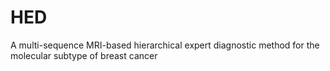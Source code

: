 # HED
A multi-sequence MRI-based hierarchical expert diagnostic method for the molecular subtype of breast cancer
